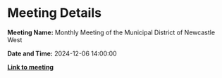 # Meeting Details

**Meeting Name:** Monthly Meeting of the Municipal District of Newcastle West

**Date and Time:** 2024-12-06 14:00:00

**<a href="https://www.limerick.ie/council/whats-on/monthly-meeting-of-the-municipal-district-of-newcastle-west-19" target="_blank">Link to meeting</a>**
